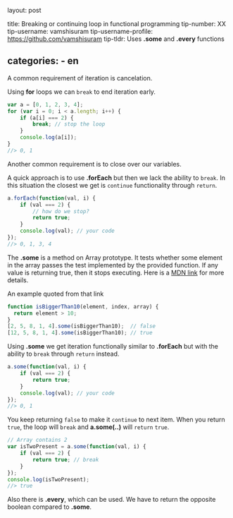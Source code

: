 layout: post

title: Breaking or continuing loop in functional programming
tip-number: XX
tip-username: vamshisuram
tip-username-profile: https://github.com/vamshisuram
tip-tldr:  Uses __.some__ and __.every__ functions


categories:
    - en
---


A common requirement of iteration is cancelation.

Using __for__ loops we can `break` to end iteration early.
```javascript
var a = [0, 1, 2, 3, 4];
for (var i = 0; i < a.length; i++) {
    if (a[i] === 2) {
        break; // stop the loop
    }
    console.log(a[i]);
}
//> 0, 1
```

Another common requirement is to close over our variables.

A quick approach is to use __.forEach__ but
then we lack the ability to `break`. In this situation the closest we get is `continue` functionality through `return`.

```javascript
a.forEach(function(val, i) {
    if (val === 2) {
        // how do we stop?
        return true;
    }
    console.log(val); // your code
});
//> 0, 1, 3, 4
```

The __.some__ is a method on Array prototype. It tests whether some element in the array passes the test implemented by the provided function. If any value is returning true, then it stops executing. Here is a [MDN link](https://developer.mozilla.org/en/docs/Web/JavaScript/Reference/Global_Objects/Array/some) for more details.

An example quoted from that link
```javascript
function isBiggerThan10(element, index, array) {
  return element > 10;
}
[2, 5, 8, 1, 4].some(isBiggerThan10);  // false
[12, 5, 8, 1, 4].some(isBiggerThan10); // true
```

Using __.some__ we get iteration functionally similar to __.forEach__ but with the ability to `break` through `return` instead.
```javascript
a.some(function(val, i) {
    if (val === 2) {
        return true;
    }
    console.log(val); // your code
});
//> 0, 1
```


You keep returning `false` to make it `continue` to next item. When you return `true`, the loop will `break` and __a.some(..)__ will `return` `true`.

```javascript
// Array contains 2
var isTwoPresent = a.some(function(val, i) {
    if (val === 2) {
        return true; // break
    }
});
console.log(isTwoPresent);
//> true
```

Also there is __.every__, which can be used. We have to return the opposite boolean compared to __.some__.
